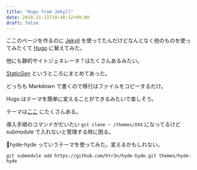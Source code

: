 ```yaml
---
title: "Hugo from Jekyll"
date: 2018-11-11T10:48:32+09:00
draft: false
---
```


ここのページを作るのに [Jekyll](https://jekyllrb.com/) を使ってたんだけどなんとなく他のものを使ってみたくて [Hugo](https://gohugo.io/) に替えてみた。

他にも静的サイトジェネレータ？はたくさんあるみたい。

[StaticGen](https://www.staticgen.com/) というところにまとめてあった。

どっちも Markdown で書くので移行はファイルをコピーするだけ。

Hugo はテーマを簡単に変えることができるみたいで楽しそう。

テーマは[ここ](https://themes.gohugo.io/) にたくさんある。

導入手順のコマンドがだいたい `git clone ~ /themes/XXX` になってるけど submodule で入れないと管理する時に困る。

hyde-hyde っていうテーマを使ってみた。変えるかもしれない。
```
git submodule add https://github.com/htr3n/hyde-hyde.git themes/hyde-hyde
```
